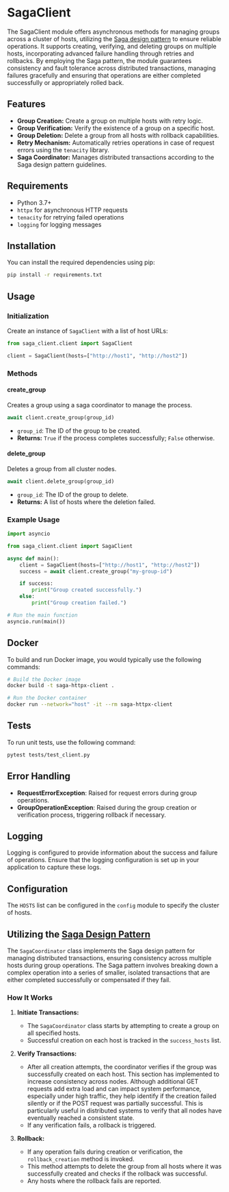 # SagaClient

The SagaClient module offers asynchronous methods for managing groups across a cluster of hosts, utilizing the [Saga design pattern](#utilizing-the-saga-design-pattern) to ensure reliable operations. It supports creating, verifying, and deleting groups on multiple hosts, incorporating advanced failure handling through retries and rollbacks. By employing the Saga pattern, the module guarantees consistency and fault tolerance across distributed transactions, managing failures gracefully and ensuring that operations are either completed successfully or appropriately rolled back.

## Features

- **Group Creation:** Create a group on multiple hosts with retry logic.
- **Group Verification:** Verify the existence of a group on a specific host.
- **Group Deletion:** Delete a group from all hosts with rollback capabilities.
- **Retry Mechanism:** Automatically retries operations in case of request errors using the `tenacity` library.
- **Saga Coordinator:** Manages distributed transactions according to the Saga design pattern guidelines.

## Requirements

- Python 3.7+
- `httpx` for asynchronous HTTP requests
- `tenacity` for retrying failed operations
- `logging` for logging messages

## Installation

You can install the required dependencies using pip:

```bash
pip install -r requirements.txt
```

## Usage

### Initialization

Create an instance of `SagaClient` with a list of host URLs:

```python
from saga_client.client import SagaClient

client = SagaClient(hosts=["http://host1", "http://host2"])
```

### Methods

#### create_group

Creates a group using a saga coordinator to manage the process.

```python
await client.create_group(group_id)
```

- `group_id`: The ID of the group to be created.
- **Returns:** `True` if the process completes successfully; `False` otherwise.

#### delete_group

Deletes a group from all cluster nodes.

```python
await client.delete_group(group_id)
```

- `group_id`: The ID of the group to delete.
- **Returns:** A list of hosts where the deletion failed.

### Example Usage

```python
import asyncio

from saga_client.client import SagaClient

async def main():
    client = SagaClient(hosts=["http://host1", "http://host2"])
    success = await client.create_group("my-group-id")

    if success:
        print("Group created successfully.")
    else:
        print("Group creation failed.")

# Run the main function
asyncio.run(main())
```

## Docker

To build and run Docker image, you would typically use the following commands:

```bash
# Build the Docker image
docker build -t saga-httpx-client .

# Run the Docker container
docker run --network="host" -it --rm saga-httpx-client
```

## Tests

To run unit tests, use the following command:

```bash
pytest tests/test_client.py
```

## Error Handling

- **RequestErrorException**: Raised for request errors during group operations.
- **GroupOperationException**: Raised during the group creation or verification process, triggering rollback if necessary.

## Logging

Logging is configured to provide information about the success and failure of operations. Ensure that the logging configuration is set up in your application to capture these logs.

## Configuration

The `HOSTS` list can be configured in the `config` module to specify the cluster of hosts.



## Utilizing the [Saga Design Pattern](https://microservices.io/patterns/data/saga.html)

The `SagaCoordinator` class implements the Saga design pattern for managing distributed transactions, ensuring consistency across multiple hosts during group operations. The Saga pattern involves breaking down a complex operation into a series of smaller, isolated transactions that are either completed successfully or compensated if they fail.

### How It Works

1. **Initiate Transactions:**
   - The `SagaCoordinator` class starts by attempting to create a group on all specified hosts.
   - Successful creation on each host is tracked in the `success_hosts` list.

2. **Verify Transactions:**
   - After all creation attempts, the coordinator verifies if the group was successfully created on each host. This section has implemented to increase consistency across nodes. Although additional GET requests add extra load and can impact system performance, especially under high traffic, they help identify if the creation failed silently or if the POST request was partially successful. This is particularly useful in distributed systems to verify that all nodes have eventually reached a consistent state.
   - If any verification fails, a rollback is triggered.

3. **Rollback:**
   - If any operation fails during creation or verification, the `rollback_creation` method is invoked.
   - This method attempts to delete the group from all hosts where it was successfully created and checks if the rollback was successful.
   - Any hosts where the rollback fails are reported.

